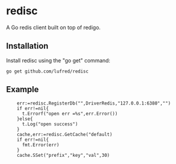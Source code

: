 # redisc
A Go redis client built on top of redigo.

Installation
------------

Install redisc using the "go get" command:

    go get github.com/lufred/redisc
    
Example
------------
```
    err:=redisc.RegisterDb("",DriverRedis,"127.0.0.1:6380","")
    if err!=nil{
      t.Errorf("open err =%s",err.Error())
    }else{
      t.Log("open success")
    }
    cache,err:=redisc.GetCache("default)
    if err!=nil{
      fmt.Error(err)
    }
    cache.SSet("prefix","key","val",30)
```
   
   


